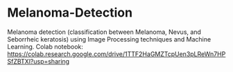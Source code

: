# Melanoma-Detection
Melanoma detection (classification between Melanoma, Nevus, and Seborrheic keratosis) using Image Processing techniques and Machine Learning.  Colab notebook: https://colab.research.google.com/drive/1TTF2HaGMZTcpUen3pLReWn7HPSfZBTXl?usp=sharing
